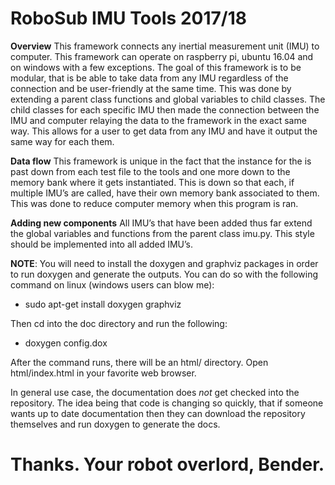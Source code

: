 # RoboSub IMU Tools 2017/18
<B>Overview</B>
This framework connects any inertial measurement unit (IMU) to computer. This framework can operate on raspberry pi, 
ubuntu 16.04 and on windows with a few exceptions. The goal of this framework is to be modular, that is be able to 
take data from any IMU regardless of the connection and be user-friendly at the same time. This was done by extending 
a parent class functions and global variables to child classes. The child classes for each specific IMU then made 
the connection between the IMU and computer relaying the data to the framework in the exact same way. This allows 
for a user to get data from any IMU and have it output the same way for each them. 

<B>Data flow</B>
This framework is unique in the fact that the instance for the is past down from each test file to the tools and one 
more down to the memory bank where it gets instantiated. This is down so that each, if multiple IMU’s are called, 
have their own memory bank associated to them. This was done to reduce computer memory when this program is ran. 

<B>Adding new components</B>
All IMU’s that have been added thus far extend the global variables and functions from the parent class imu.py. 
This style should be implemented into all added IMU’s.

<B>NOTE</B>:  You will need to install the doxygen and graphviz packages in order to run doxygen and generate the outputs.  You can do so with the following command on linux (windows users can blow me):

-  sudo apt-get install doxygen graphviz

Then cd into the doc directory and run the following:
  
-  doxygen config.dox

After the command runs, there will be an html/ directory.  Open html/index.html in your favorite web browser.

In general use case, the documentation does <I>not</I> get checked into the repository.  The idea being that code is changing so quickly, that if someone wants up to date documentation then they can download the repository themselves and run doxygen to generate the docs.

# Thanks. Your robot overlord, Bender.
